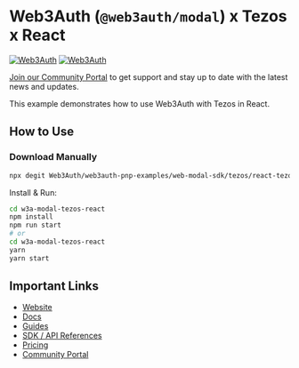 # Web3Auth (`@web3auth/modal`) x Tezos x React

[![Web3Auth](https://img.shields.io/badge/Web3Auth-SDK-blue)](https://web3auth.io/docs/sdk/pnp/web/modal)
[![Web3Auth](https://img.shields.io/badge/Web3Auth-Community-cyan)](https://community.web3auth.io)

[Join our Community Portal](https://community.web3auth.io/) to get support and stay up to date with the latest news and updates.

This example demonstrates how to use Web3Auth with Tezos in React.

## How to Use

### Download Manually

```bash
npx degit Web3Auth/web3auth-pnp-examples/web-modal-sdk/tezos/react-tezos-modal-example w3a-modal-tezos-react
```

Install & Run:

```bash
cd w3a-modal-tezos-react
npm install
npm run start
# or
cd w3a-modal-tezos-react
yarn
yarn start
```

## Important Links

- [Website](https://web3auth.io)
- [Docs](https://web3auth.io/docs)
- [Guides](https://web3auth.io/docs/content-hub?type=guides)
- [SDK / API References](https://web3auth.io/docs/sdk)
- [Pricing](https://web3auth.io/pricing.html)
- [Community Portal](https://community.web3auth.io)
